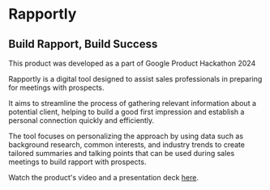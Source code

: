 # Rapportly
## Build Rapport, Build Success

This product was developed as a part of Google Product Hackathon 2024

Rapportly is a digital tool designed to assist sales professionals in preparing for meetings with prospects. 

It aims to streamline the process of gathering relevant information about a potential client, helping to build a good first impression and establish a personal connection quickly and efficiently.

The tool focuses on personalizing the approach by using data such as background research, common interests, and industry trends to create tailored summaries and talking points that can be used during sales meetings to build rapport with prospects.

Watch the product's video and a presentation deck [here](https://linktr.ee/rapportly).
